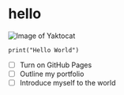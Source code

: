 # hello
![Image of Yaktocat](https://octodex.github.com/images/yaktocat.png)

```
print("Hello World")
```

- [ ] Turn on GitHub Pages
- [ ] Outline my portfolio
- [ ] Introduce myself to the world
